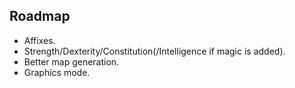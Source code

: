 ## Roadmap

- Affixes.
- Strength/Dexterity/Constitution(/Intelligence if magic is added).
- Better map generation.
- Graphics mode.